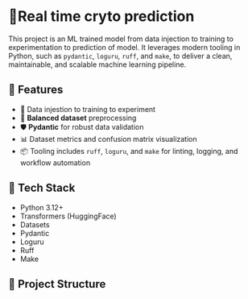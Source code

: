 # 📩Real time cryto prediction

This project is an ML trained model from data injection to training to experimentation to prediction of model. It leverages modern tooling in Python, such as `pydantic`, `loguru`, `ruff`, and `make`, to deliver a clean, maintainable, and scalable machine learning pipeline.

## 🚀 Features

- 🧠 Data injestion to training to experiment
- 🔄 **Balanced dataset** preprocessing
- 🛡️ **Pydantic** for robust data validation
- 📊 Dataset metrics and confusion matrix visualization
- 📦 Tooling includes `ruff`, `loguru`, and `make` for linting, logging, and workflow automation

## 🧰 Tech Stack

- Python 3.12+
- Transformers (HuggingFace)
- Datasets
- Pydantic
- Loguru
- Ruff
- Make

## 📁 Project Structure


